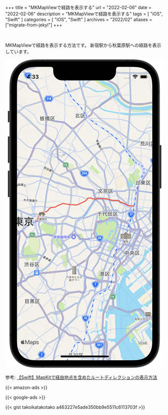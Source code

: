 +++
title =  "MKMapViewで経路を表示する"
url = "2022-02-06"
date = "2022-02-06"
description = "MKMapViewで経路を表示する"
tags = [
  "iOS",
  "Swift"
]
categories = [
  "iOS",
  "Swift"
]
archives = "2022/02"
aliases = ["migrate-from-jekyl"]
+++

<br>

MKMapViewで経路を表示する方法です。
新宿駅から秋葉原駅への経路を表示しています。

![Image](1.png)

参考: [【Swift】MapKitで経由地点を含めたルートディレクションの表示方法](https://orangelog.site/swift/mapkit-waypoints-route-direction/)


<!-- Amazon Ads -->
{{< amazon-ads >}}

<!-- Google Ads -->
{{< google-ads >}}

{{< gist takoikatakotako a463227e5ade350bb9e5511c6113703f >}}

